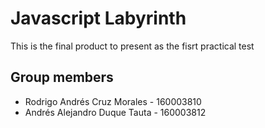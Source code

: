 # Javascript Labyrinth  

This is the final product to present as the fisrt practical test

## Group members  

+ Rodrigo Andrés Cruz Morales - 160003810
+ Andrés Alejandro Duque Tauta - 160003812

